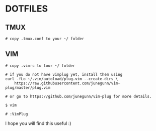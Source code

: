 # DOTFILES

## TMUX
```
# copy .tmux.conf to your ~/ folder
```

## VIM
```
# copy .vimrc to tour ~/ folder

# if you do not have vimplug yet, install them using
curl -fLo ~/.vim/autoload/plug.vim --create-dirs \
    https://raw.githubusercontent.com/junegunn/vim-plug/master/plug.vim
    
# or go to https://github.com/junegunn/vim-plug for more details.

$ vim

# :VimPlug
```

I hope you will find this useful :)
